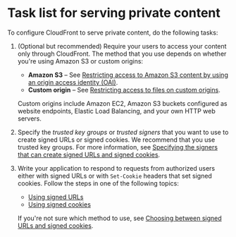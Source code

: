 # Task list for serving private content<a name="private-content-task-list"></a>

To configure CloudFront to serve private content, do the following tasks:

1. \(Optional but recommended\) Require your users to access your content only through CloudFront\. The method that you use depends on whether you're using Amazon S3 or custom origins:
   + **Amazon S3** – See [Restricting access to Amazon S3 content by using an origin access identity \(OAI\)](private-content-restricting-access-to-s3.md)\.
   + **Custom origin** – See [ Restricting access to files on custom origins](private-content-overview.md#forward-custom-headers-restrict-access)\.

   Custom origins include Amazon EC2, Amazon S3 buckets configured as website endpoints, Elastic Load Balancing, and your own HTTP web servers\.

1. Specify the *trusted key groups* or *trusted signers* that you want to use to create signed URLs or signed cookies\. We recommend that you use trusted key groups\. For more information, see [Specifying the signers that can create signed URLs and signed cookies](private-content-trusted-signers.md)\.

1. Write your application to respond to requests from authorized users either with signed URLs or with `Set-Cookie` headers that set signed cookies\. Follow the steps in one of the following topics: 
   + [Using signed URLs](private-content-signed-urls.md)
   + [Using signed cookies](private-content-signed-cookies.md)

   If you're not sure which method to use, see [Choosing between signed URLs and signed cookies](private-content-choosing-signed-urls-cookies.md)\.